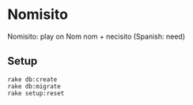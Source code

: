 # Nomisito

Nomisito: play on Nom nom + necisito (Spanish: need) 

## Setup

```
rake db:create
rake db:migrate
rake setup:reset
```
